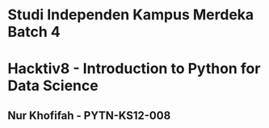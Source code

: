 # Studi Independen Kampus Merdeka Batch 4
# Hacktiv8 - Introduction to Python for Data Science
## Nur Khofifah - PYTN-KS12-008

